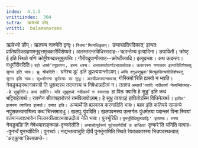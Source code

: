 ```yaml
---
index:  4.1.5
vrittiindex:  304
sutra:  ऋन्नेभ्यो ङीप्
vritti:  balamanorama 
---
```


ऋन्नेभ्यो ङीप्। ऋतस्च नाश्चेति द्वन्द्वः। `स्त्रिया'मित्यधिकृतम्। `ङ्याप्प्रातिपदिकात्' इत्यतः प्रातिपदिकग्रहणमनुवृत्तमृन्नकारैर्विशेष्यते। अतस्तदन्तविधिस्तदाह--ऋदन्तेभ्य इत्यादिना। ङपावितौ। क्रोष्टृ ई इति स्थिते यणि क्रोष्ट्रीशब्दात्सुबुत्पत्तिः। गौरीवद्रूपाणीत्याह--क्रोष्टीत्यादि। इत्युदन्ताः। अथ ऊदन्ताः। वधूर्गौरीवदिति। `वहो धश्चे'त्यूप्रत्ययः, हस्य धश्च। धात्ववयवोवर्णाऽभावान्नोवङ। ऊकारस्य यण्वकार इत्यादिविशेषस्तु सुगम इति भावः। भ्रूः श्रीवदिति। `भ्रमेश्च डूः' इति डूप्रत्ययान्तोऽयम्। `अचि श्नुधातुभ्रुवा'मित्युवङित्यादिविशेषस्तु सुगम इति भावः। सु=शोभना भ्रूर्यस्याः सा सुभ्रूः। अस्त्रीप्रत्ययान्तत्वात् `गोस्त्रियो'रिति ह्यस्वो न भवति। नेयङुवङ्स्थानावस्त्री ति भ्रूशब्दस्य तदन्तस्य च निषेधान्नदीत्वं न। ततश्च `अम्वार्थे'त्यादि नदीकार्यं नेत्यभिप्रेत्याह--हे सुभ्रूरिति॥ कथं तर्हीति। यदि सुभ्रूशब्दे नदीकार्यं न स्यात्तदा `हा पितः क्वासि हे सुभ्रु' इति कथं भट्टिराहेत्यर्थः। रावणेन सीतापहारोत्तरं रामविलापोऽयम्। हे सुभ्रु त्वयाऽहं हापितोऽस्मि विधिनेत्यर्थः। `हापित' इत्यस्य त्याजित इत्यर्थः। प्रमाद इति। `अम्बार्थे'ति ह्यस्वस्य करणादिति भावः। बहव इति कतिपये सामान्ये नपुंसकत्वमाश्रित्य कथं'चित्समादधुः। खलपूः पुंवदिति। खलपवनस्य उत्सर्गतः पुंधर्मतया पदान्तरं विना स्त्रियां वर्तमानत्वाऽभावेन नित्यस्त्रीत्वाऽभावान्नदीत्वं नेति भावः। पुनर्भूरिति। `पुनर्भूर्दिधिषूरूढाद्विः' इत्यमरः। तस्य `नेयङुवङि'ति नेषेधमाशङ्क्याह-दृन्करेतीति। `अम्शसोःपूर्वरूपं पूर्वसवर्णदीर्घं च बाधित्वा `दृन्करे'ति यणिति मत्वाह--पुनर्भ्वं पुनर्भ्वाविति। पुनर्भ्वाः। नद्यन्तत्वान्नुटि दीर्घे पुनर्भूनामिति स्थिते रेफान्नकारस्य भिन्नपदस्थत्वात् `अट्कुप्वा'ङित्यप्राप्ते-।

